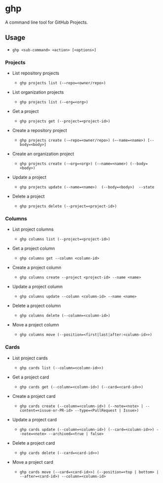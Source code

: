 ghp
===

A command line tool for GitHub Projects.


## Usage

- `ghp <sub-command> <action> [<options>]`

### Projects

- List repository projects
  - `ghp projects list (-—repo=<owner/repo>)`

- List organization projects
  - `ghp projects list (-—org=<org>)`

- Get a project
  - `ghp projects get (--project=<project-id>)`

- Create a repository project
  - `ghp projects create (-—repo=<owner/repo>) (—-name=<name>) [--body=<body>]`

- Create an organization project
  - `ghp projects create (-—org=<org>) (-—name=<name>) (--body=<body>)`

- Update a project
  - `ghp projects update (--name=<name>)  (--body=<body>)  --state`

- Delete a project
  - `ghp projects delete (--project=<project-id>)`

### Columns

- List project columns
  - `ghp columns list (--project=<project-id>)`

- Get a project column
  - `ghp columns get --column <column-id>`

- Create a project column
  - `ghp columns create --project <project-id> --name <name>`

- Update a project column
  - `ghp columns update --column <column-id> --name <name>`

- Delete a project column
  - `ghp columns delete (--column=<column-id>)`

- Move a project column
  - `ghp columns move (--position=<first|last|after:<column-id>>)`

### Cards

- List project cards
  - `ghp cards list (--column=<column-id>>)`

- Get a project card
  - `ghp cards get (--column=<column-id>) (--card=<card-id>>)`

- Create a project card
  - `ghp cards create (--column=<column-id>) (--note=<note> | --content=<issue-or-PR-id> --type=<PullRequest | Issue>)`

- Update a project card
  - `ghp cards update (--column=<column-id>) (--card=<column-id>>) --note=<note> --archived=<true | false>`

- Delete a project card
  - `ghp cards delete (--card=<card-id>>)`

- Move a project card
  - `ghp cards move (--card=<card-id>>) (--position=<top | bottom> | --after=<card-id>) --column=<column-id>`
